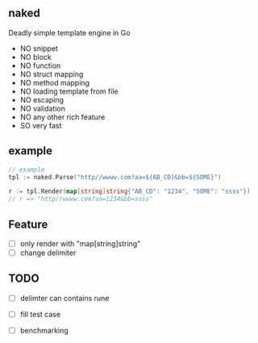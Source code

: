 ## naked
Deadly simple template engine in Go

- NO snippet
- NO block
- NO function
- NO struct mapping
- NO method mapping
- NO loading template from file
- NO escaping
- NO validation
- NO any other rich feature
- SO very fast

## example
```go
// example
tpl := naked.Parse("http//wwww.com?aa=${AB_CD}&bb=${SOME}")

r := tpl.Render(map[string]string{"AB_CD": "1234", "SOME": "ssss"})
// r => "http//wwww.com?aa=1234&bb=ssss"
```


## Feature
- [ ] only render with "map[string]string"
- [ ] change delimiter

## TODO
- [ ] delimter can contains rune
- [ ] fill test case
- [ ] benchmarking

